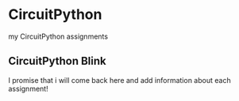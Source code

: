 # CircuitPython
my CircuitPython assignments
## CircuitPython Blink
I promise that i will come back here and add information about each assignment!

